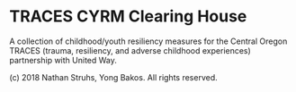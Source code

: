 # TRACES CYRM Clearing House

A collection of childhood/youth resiliency measures for the Central Oregon TRACES
(trauma, resiliency, and adverse childhood experiences) partnership with United Way.

(c) 2018 Nathan Struhs, Yong Bakos. All rights reserved.
